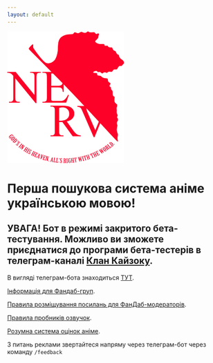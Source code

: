```yaml
---
layout: default
---
```



![Branching](https://raw.githubusercontent.com/ukushu/nerv-search-site/master/nerv_Logo.png)


# Перша пошукова система аніме українською мовою! 

## УВАГА! Бот в режимі закритого бета-тестування. Можливо ви зможете приєднатися до програми бета-тестерів в телеграм-каналі [Клан Кайзоку](https://t.me/NERV_search_bot).

В вигляді телеграм-бота знаходиться [ТУТ](https://t.me/NERV_search_bot).

[Інформація для Фандаб-груп](./pages/4FanDubStudios.html).

[Правила розміщування посилань для ФанДаб-модераторів](./pages/LinkRules.html).

[Правила пробників озвучок](./pages/DubSampleRules.md).

[Розумна система оцінок аніме](./pages/SmartAnimeRankSystem.md).

З питань реклами звертайтеся напряму через телеграм-бот через команду ```/feedback```

